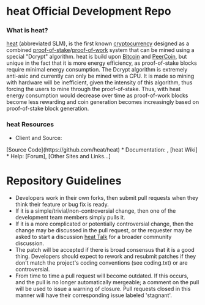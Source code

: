 heat Official Development Repo
================================

### What is heat?
[heat](<add website>) (abbreviated SLM), is the first known [cryptocurrency](https://en.wikipedia.org/wiki/Cryptocurrency)  designed as a combined [proof-of-stake](http://heat.org/static/heat-paper.pdf)/[proof-of-work](https://en.wikipedia.org/wiki/Proof-of-work_system) system that can be mined using a special "Dcrypt" algorithm. heat is build upon [Bitcoin](http://bitcoin.org/en/) and [PeerCoin](http://peercoin.net/), but unique in the fact that it is more energy efficiency, as proof-of-stake blocks require minimal energy consumption. The Dcrypt algorithm is extremely anti-asic and currently can only be mined with a CPU. It is made so mining with hardware will be inefficient, given the intensity of this algorithm, thus forcing the users to mine through the proof-of-stake. Thus, with heat energy consumption would decrease over time as proof-of-work blocks become less rewarding and coin generation becomes increasingly based on proof-of-stake block generation.

### heat Resources
* Client and Source:
<add Client Binaries>
[Source Code](https://github.com/heat/heat)
* Documentation: <add documentation link to slim website>,
[heat Wiki] <add documentation link to GitHub wiki page>
* Help: 
[Forum]<add forum url>,
[Other Sites and Links...] <other sites>

Repository Guidelines
================================

* Developers work in their own forks, then submit pull requests when they think their feature or bug fix is ready.
* If it is a simple/trivial/non-controversial change, then one of the development team members simply pulls it.
* If it is a more complicated or potentially controversial change, then the change may be discussed in the pull request, or the requester may be asked to start a discussion [heat Talk](<forum link>) for a broader community discussion. 
* The patch will be accepted if there is broad consensus that it is a good thing. Developers should expect to rework and resubmit patches if they don't match the project's coding conventions (see coding.txt) or are controversial.
* From time to time a pull request will become outdated. If this occurs, and the pull is no longer automatically mergeable; a comment on the pull will be used to issue a warning of closure.  Pull requests closed in this manner will have their corresponding issue labeled 'stagnant'.

